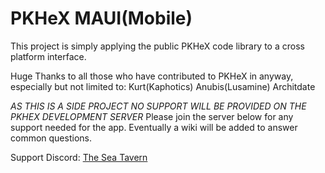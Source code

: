 # PKHeX MAUI(Mobile)

This project is simply applying the public PKHeX code library to a cross platform interface. 

Huge Thanks to all those who have contributed to PKHeX in anyway, especially but not limited to:
Kurt(Kaphotics)
Anubis(Lusamine)
Architdate

*AS THIS IS A SIDE PROJECT NO SUPPORT WILL BE PROVIDED ON THE PKHEX DEVELOPMENT SERVER*
Please join the server below for any support needed for the app. Eventually a wiki will be added to answer common questions. 

Support Discord: [The Sea Tavern](https://www.piplup.net)

